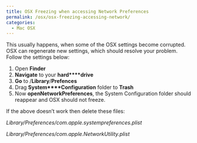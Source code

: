 ```yaml
---
title: OSX Freezing when accessing Network Preferences
permalink: /osx/osx-freezing-accessing-network/
categories:
  - Mac OSX
---
```

This usually happens, when some of the OSX settings become corrupted. OSX can regenerate new settings, which should resolve your problem. Follow the settings below:

  1. Open **Finder**
  2. **Navigate** to your **hard****drive**
  3. **Go** to /**Library**/**Prefences**
  4. Drag **System****Configuration** folder to **Trash**
  5. Now **open****Network****Preferences**, the System Configuration folder should reappear and OSX should not freeze.

If the above doesn&#8217;t work then delete these files:

_Library/Preferences/com.apple.systempreferences.plist_

_Library/Preferences/com.apple.NetworkUtility.plist_
